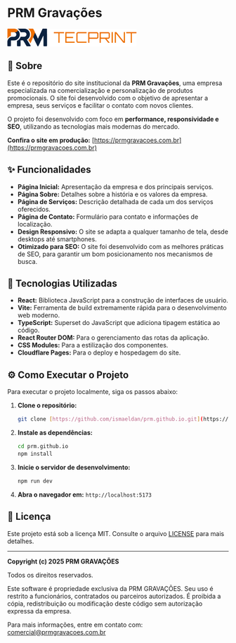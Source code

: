 # PRM Gravações

![PRM Gravações](src/assets/LOGOS%20PRM%20color.png)

## 📖 Sobre

Este é o repositório do site institucional da **PRM Gravações**, uma empresa especializada na comercialização e personalização de produtos promocionais. O site foi desenvolvido com o objetivo de apresentar a empresa, seus serviços e facilitar o contato com novos clientes.

O projeto foi desenvolvido com foco em **performance, responsividade e SEO**, utilizando as tecnologias mais modernas do mercado.

**Confira o site em produção:** [https://prmgravacoes.com.br](https://prmgravacoes.com.br)

## ✨ Funcionalidades

* **Página Inicial:** Apresentação da empresa e dos principais serviços.
* **Página Sobre:** Detalhes sobre a história e os valores da empresa.
* **Página de Serviços:** Descrição detalhada de cada um dos serviços oferecidos.
* **Página de Contato:** Formulário para contato e informações de localização.
* **Design Responsivo:** O site se adapta a qualquer tamanho de tela, desde desktops até smartphones.
* **Otimizado para SEO:** O site foi desenvolvido com as melhores práticas de SEO, para garantir um bom posicionamento nos mecanismos de busca.

## 🚀 Tecnologias Utilizadas

* **React:** Biblioteca JavaScript para a construção de interfaces de usuário.
* **Vite:** Ferramenta de build extremamente rápida para o desenvolvimento web moderno.
* **TypeScript:** Superset do JavaScript que adiciona tipagem estática ao código.
* **React Router DOM:** Para o gerenciamento das rotas da aplicação.
* **CSS Modules:** Para a estilização dos componentes.
* **Cloudflare Pages:** Para o deploy e hospedagem do site.

## ⚙️ Como Executar o Projeto

Para executar o projeto localmente, siga os passos abaixo:

1.  **Clone o repositório:**
    ```bash
    git clone [https://github.com/ismaeldan/prm.github.io.git](https://github.com/ismaeldan/prm.github.io.git)
    ```
2.  **Instale as dependências:**
    ```bash
    cd prm.github.io
    npm install
    ```
3.  **Inicie o servidor de desenvolvimento:**
    ```bash
    npm run dev
    ```
4.  **Abra o navegador em:** `http://localhost:5173`

## 📝 Licença

Este projeto está sob a licença MIT. Consulte o arquivo [LICENSE](LICENSE) para mais detalhes.

---
**Copyright (c) 2025 PRM GRAVAÇÕES**

Todos os direitos reservados.

Este software é propriedade exclusiva da PRM GRAVAÇÕES. Seu uso é restrito a funcionários, contratados ou parceiros autorizados. É proibida a cópia, redistribuição ou modificação deste código sem autorização expressa da empresa.

Para mais informações, entre em contato com: [comercial@prmgravacoes.com.br](mailto:comercial@prmgravacoes.com.br)
